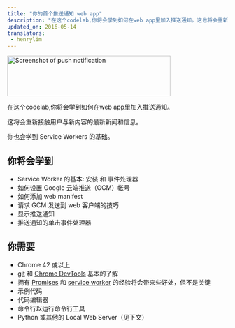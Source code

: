 ```yaml
---
title: "你的首个推送通知 web app"
description: "在这个codelab,你将会学到如何在web app里加入推送通知。这也将会重新接触用户与新内容的最新新闻和信息。"
updated_on: 2016-05-14
translators:
 - henrylim
---
```


<img src="images/image00.png" width="373" height="93" alt="Screenshot of push notification" />

在这个codelab,你将会学到如何在web app里加入推送通知。

这将会重新接触用户与新内容的最新新闻和信息。

你也会学到 Service Workers 的基础。

## 你将会学到

* Service Worker 的基本: 安装 和 事件处理器
* 如何设置 Google 云端推送（GCM）帐号
* 如何添加 web manifest
* 请求 GCM 发送到 web 客户端的技巧
* 显示推送通知
* 推送通知的单击事件处理器

## 你需要

* Chrome 42 或以上
* [git](https://git-scm.com/) 和 [Chrome DevTools](/web/tools/chrome-devtools) 基本的了解
* 拥有 [Promises](http://www.html5rocks.com/en/tutorials/es6/promises/) 和 [service worker](http://www.html5rocks.com/en/tutorials/service-worker/introduction/) 的经验将会带来些好处，但不是关键
* 示例代码
* 代码编辑器
* 命令行以运行命令行工具
* Python 或其他的 Local Web Server（见下文）
